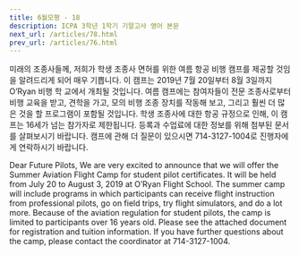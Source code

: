 ```yaml
---
title: 6월모평 - 18
description: ICPA 3학년 1학기 기말고사 영어 본문
next_url: /articles/78.html
prev_url: /articles/76.html
---
```


미래의 조종사들께, 저희가 학생 조종사 면허를 위한 여름 항공 비행 캠프를 제공할 것임을 알려드리게 되어 매우 기쁩니다. 이 캠프는 2019년 7월 20일부터 8월 3일까지 O’Ryan 비행 학 교에서 개최될 것입니다. 여름 캠프에는 참여자들이 전문 조종사로부터 비행 교육을 받고, 견학을 가고, 모의 비행 조종 장치를 작동해 보고, 그리고 훨씬 더 많은 것을 할 프로그램이 포함될 것입니다. 학생 조종사에 대한 항공 규정으로 인해, 이 캠프는 16세가 넘는 참가자로 제한됩니다. 등록과 수업료에 대한 정보를 위해 첨부된 문서를 살펴보시기 바랍니다. 캠프에 관해 더 질문이 있으시면 714-3127-1004로 진행자에게 연락하시기 바랍니다.

Dear Future Pilots, We are very excited to announce that we will offer the Summer Aviation Flight Camp for student pilot certificates. It will be held from July 20 to August 3, 2019 at O’Ryan Flight School. The summer camp will include programs in which participants can receive flight instruction from professional pilots, go on field trips, try flight simulators, and do a lot more. Because of the aviation regulation for student pilots, the camp is limited to participants over 16 years old. Please see the attached document for registration and tuition information. If you have further questions about the camp, please contact the coordinator at 714-3127-1004.
